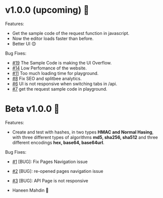 # v1.0.0 (upcoming) 👋

Features:

- Get the sample code of the request function in javascript.
- Now the editor loads faster than before.
- Better UI 😊

Bug Fixes:

- [#19](https://github.com/haneenmahd/hashable/issues/19) The Sample Code is making the UI Overflow.
- [#14](https://github.com/haneenmahd/hashable/issues/14) Low Perfomance of the website.
- [#11](https://github.com/haneenmahd/hashable/issues/11) Too much loading time for playground.
- [#8](https://github.com/haneenmahd/hashable/issues/8) Fix SEO and splitbee analytics.
- [#6](https://github.com/haneenmahd/hashable/issues/6) UI is not responsive when switching tabs in /api.
- [#7](https://github.com/haneenmahd/hashable/issues/7) get the request sample code in playground.

# Beta v1.0.0 🚀

Features:

- Create and test with hashes, in two types **HMAC and Normal Hasing**, with three different types of algorithms **md5, sha256, sha512** and three different encodings **hex, base64, base64url**.

Bug Fixes:

- [#1](https://github.com/haneenmahd/hashable/issues/1) [BUG]: Fix Pages Navigation issue
- [#2](https://github.com/haneenmahd/hashable/issues/1) [BUG]: re-opened pages navigation issue
- [#3](https://github.com/haneenmahd/hashable/issues/3) [BUG]: API Page is not responsive

- Haneen Mahdin 🚀
